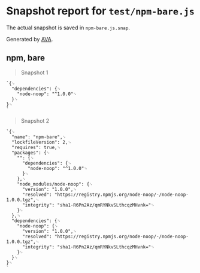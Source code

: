 # Snapshot report for `test/npm-bare.js`

The actual snapshot is saved in `npm-bare.js.snap`.

Generated by [AVA](https://avajs.dev).

## npm, bare

> Snapshot 1

    `{␊
      "dependencies": {␊
        "node-noop": "^1.0.0"␊
      }␊
    }␊
    `

> Snapshot 2

    `{␊
      "name": "npm-bare",␊
      "lockfileVersion": 2,␊
      "requires": true,␊
      "packages": {␊
        "": {␊
          "dependencies": {␊
            "node-noop": "^1.0.0"␊
          }␊
        },␊
        "node_modules/node-noop": {␊
          "version": "1.0.0",␊
          "resolved": "https://registry.npmjs.org/node-noop/-/node-noop-1.0.0.tgz",␊
          "integrity": "sha1-R6Pn2Az/qmRYNkvSLthcqzMHvnk="␊
        }␊
      },␊
      "dependencies": {␊
        "node-noop": {␊
          "version": "1.0.0",␊
          "resolved": "https://registry.npmjs.org/node-noop/-/node-noop-1.0.0.tgz",␊
          "integrity": "sha1-R6Pn2Az/qmRYNkvSLthcqzMHvnk="␊
        }␊
      }␊
    }␊
    `
